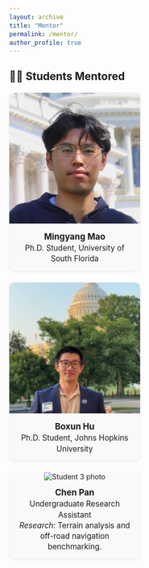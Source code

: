 ```yaml
---
layout: archive
title: "Mentor"
permalink: /mentor/
author_profile: true
---
```


## 👩‍🏫 Students Mentored

<html>
<body>

<div class="student-gallery">

  <!-- ===== Student 1 ===== -->
  <div class="student-card">
    <img src="/images/Mingyang_Mao.jpg" alt="Student 1 photo">
    <div class="student-info">
      <strong>Mingyang Mao</strong><br>
      Ph.D. Student, University of South Florida<br>
    </div>
  </div>

  <!-- ===== Student 2 ===== -->
  <div class="student-card">
    <img src="/images/Boxun-2-225x300.jpg" alt="Student 2 photo">
    <div class="student-info">
      <strong>Boxun Hu</strong><br>
      Ph.D. Student, Johns Hopkins University<br>
    </div>
  </div>

  <!-- ===== Student 3 ===== -->
  <div class="student-card">
    <img src="/images/students/student3.jpg" alt="Student 3 photo">
    <div class="student-info">
      <strong>Chen Pan</strong><br>
      Undergraduate Research Assistant<br>
      <em>Research:</em> Terrain analysis and off-road navigation benchmarking.
    </div>
  </div>

</div>

</body>
</html>

<style>
.student-gallery {
  display: flex;
  flex-wrap: wrap;
  gap: 24px;
  margin-top: 20px;
}
.student-card {
  width: 260px;
  background: #f9f9f9;
  border-radius: 10px;
  box-shadow: 0 2px 6px rgba(0,0,0,0.08);
  overflow: hidden;
  text-align: center;
  transition: transform 0.2s ease, box-shadow 0.2s ease;
}
.student-card:hover {
  transform: translateY(-4px);
  box-shadow: 0 4px 10px rgba(0,0,0,0.15);
}
.student-card img {
  width: 100%;
  height: 260px;
  object-fit: cover;
}
.student-info {
  padding: 12px 14px;
  font-size: 0.95rem;
  line-height: 1.4;
}
.student-info strong {
  font-size: 1.05rem;
}
@media (max-width: 768px) {
  .student-gallery {
    flex-direction: column;
    align-items: center;
  }
  .student-card {
    width: 80%;
  }
}
</style>
